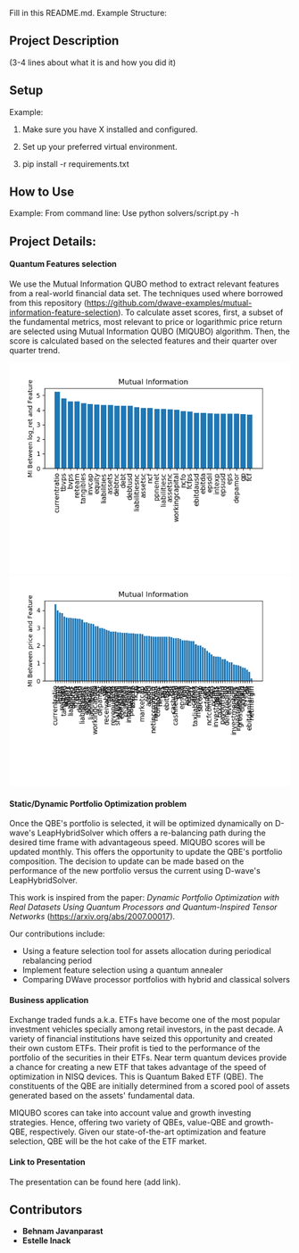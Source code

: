 Fill in this README.md. Example Structure:

## Project Description 
(3-4 lines about what it is and how you did it)

## Setup
Example:
1. Make sure you have X installed and configured.

2. Set up your preferred virtual environment.

3. pip install -r requirements.txt

## How to Use
Example:
From command line: Use python solvers/script.py -h


## Project Details: 

#### Quantum Features selection

We use the Mutual Information QUBO method to extract relevant features from a real-world financial data set. The techniques used where borrowed from this repository (https://github.com/dwave-examples/mutual-information-feature-selection). To calculate asset scores, first, a subset of the fundamental metrics, most relevant to price or logarithmic price return are selected using Mutual Information QUBO (MIQUBO) algorithm. Then, the score is calculated based on the selected features and their quarter over quarter trend.

![image info](./figures/plots_MI_log_ret.png)
![image info](./figures/plots_MI_price.png)


#### Static/Dynamic Portfolio Optimization problem

Once the QBE's portfolio is selected, it will be optimized dynamically on D-wave's LeapHybridSolver which offers a re-balancing path during the desired time frame with advantageous speed. MIQUBO scores will be updated monthly. This offers the opportunity to update the QBE's portfolio composition. The decision to update can be made based on the performance of the new portfolio versus the current using D-wave's LeapHybridSolver.

This work is inspired from the paper: *Dynamic Portfolio Optimization with Real Datasets Using Quantum Processors and Quantum-Inspired Tensor Networks* (https://arxiv.org/abs/2007.00017). 

Our contributions include:  
- Using a feature selection tool for assets allocation during periodical rebalancing period
- Implement feature selection using a quantum annealer
- Comparing DWave processor portfolios with hybrid and classical solvers


#### Business application
Exchange traded funds a.k.a. ETFs have become one of the most popular investment vehicles specially among retail investors, in the past decade.
A variety of financial institutions have seized this opportunity and created their own custom ETFs. Their profit is tied to the performance of the portfolio of the securities in their ETFs.
Near term quantum devices provide a chance for creating a new ETF that takes advantage of the speed of optimization in NISQ devices. This is Quantum Baked ETF (QBE). The constituents of the QBE are initially determined from a scored pool of assets generated based on the assets' fundamental data. 




MIQUBO scores can take into account value and growth investing strategies. Hence, offering two variety of QBEs, value-QBE and growth-QBE, respectively.
Given our state-of-the-art optimization and feature selection, QBE will be the hot cake of the ETF market.

#### Link to Presentation
The presentation can be found here (add link).

## Contributors 

- **Behnam Javanparast** 
- **Estelle Inack**



